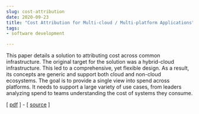```yaml
---
slug: cost-attribution
date: 2020-09-23
title: "Cost Attribution for Multi-cloud / Multi-platform Applications"
tags:
- software development

---
```


This paper details a solution to attributing cost across common infrastructure. The original target for the solution was
a hybrid-cloud infrastructure. This led to a comprehensive, yet flexible design. As a result, its concepts are generic 
and support both cloud and non-cloud ecosystems. The goal is to provide a single view into spend across platforms. It 
needs to support a large variety of use cases, from leaders analyzing spend to teams understanding the cost of systems 
they consume.

[ [pdf][pdf-link] ] - [ [source][source-link] ]

[pdf-link]: https://github.com/mjpitz/mjpitz/raw/main/content/papers/cost-attribution.pdf
[source-link]: https://github.com/mjpitz/mjpitz/tree/main/content/papers/cost-attribution
